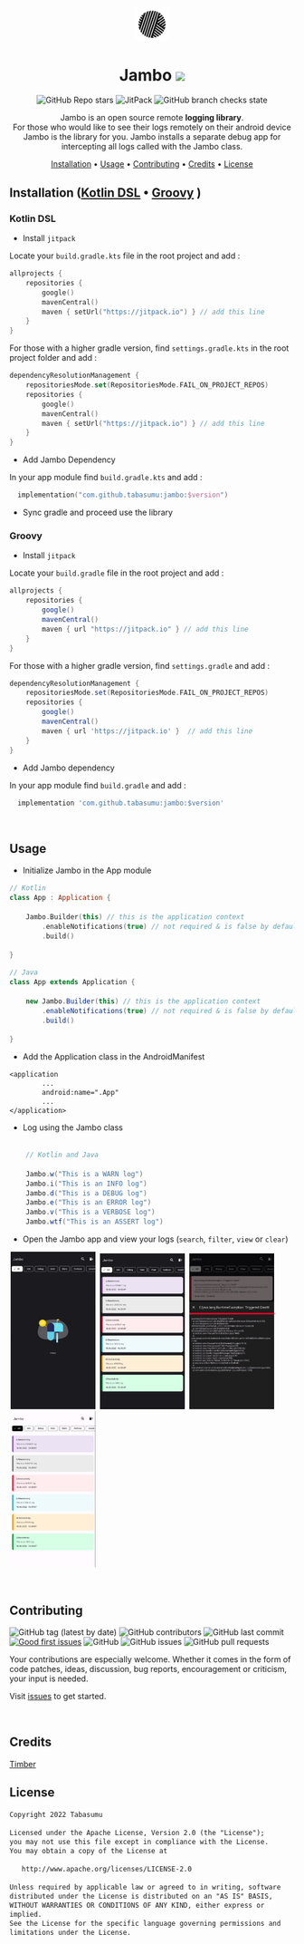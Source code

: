 <div align="center">

<p align="center"><img width=12% src="/images/logo.png"></p>

# Jambo [![](https://jitpack.io/v/tabasumu/jambo.svg)](https://jitpack.io/#tabasumu/jambo)
![GitHub Repo stars](https://img.shields.io:/github/stars/tabasumu/jambo?style=for-the-badge) ![JitPack](https://img.shields.io/jitpack/v/github/tabasumu/jambo?style=for-the-badge) ![GitHub branch checks state](https://img.shields.io:/github/checks-status/tabasumu/jambo/origins?style=for-the-badge)


Jambo is an open source remote **logging library**. <br/>
For those who would like to see their logs remotely on their android device Jambo is the library for you. Jambo installs a separate debug app for intercepting all logs called with the Jambo class.

[Installation](#installation) •
[Usage](#usage) •
[Contributing](#contributing) •
[Credits](#credits) •
[License](#license) 

</div>

## Installation ([Kotlin DSL](#kotlin-dsl) • [Groovy](#groovy) )

### Kotlin DSL
* Install `jitpack`

Locate your `build.gradle.kts` file in the root project and add :
```kotlin
allprojects {
    repositories {
        google()
        mavenCentral()
        maven { setUrl("https://jitpack.io") } // add this line
    }
}
```

For those with a higher gradle version, find `settings.gradle.kts` in the root project folder and add : 
```kotlin
dependencyResolutionManagement {
    repositoriesMode.set(RepositoriesMode.FAIL_ON_PROJECT_REPOS)
    repositories {
        google()
        mavenCentral()
        maven { setUrl("https://jitpack.io") } // add this line
    }
}
```
* Add Jambo Dependency

In your app module find `build.gradle.kts` and add : 

```kotlin
  implementation("com.github.tabasumu:jambo:$version")
```

* Sync gradle and proceed use the library


### Groovy

* Install `jitpack`

Locate your `build.gradle` file in the root project and add :
``` groovy
allprojects {
    repositories {
        google()
        mavenCentral()
        maven { url "https://jitpack.io" } // add this line
    }
}
```

For those with a higher gradle version, find `settings.gradle` and add : 
```groovy
dependencyResolutionManagement {
    repositoriesMode.set(RepositoriesMode.FAIL_ON_PROJECT_REPOS)
    repositories {
        google()
        mavenCentral()
        maven { url 'https://jitpack.io' }  // add this line
    }
}
```

* Add Jambo dependency

 In your app module find `build.gradle` and add : 

```groovy
  implementation 'com.github.tabasumu:jambo:$version'
```

<br/>

## Usage

- Initialize Jambo in the App module

```kotlin
// Kotlin
class App : Application {

    Jambo.Builder(this) // this is the application context
        .enableNotifications(true) // not required & is false by default 
        .build()

}
```
```java
// Java
class App extends Application {

    new Jambo.Builder(this) // this is the application context
        .enableNotifications(true) // not required & is false by default 
        .build()

}
```

- Add the Application class in the AndroidManifest
```
<application
        ...
        android:name=".App"
        ...
</application>

```

- Log using the Jambo class
```Java

    // Kotlin and Java

    Jambo.w("This is a WARN log")
    Jambo.i("This is an INFO log")
    Jambo.d("This is a DEBUG log")
    Jambo.e("This is an ERROR log")
    Jambo.v("This is a VERBOSE log")
    Jambo.wtf("This is an ASSERT log")

```
- Open the Jambo app and view your logs (`search`, `filter`, `view` or `clear`)
<p>
<img src="images/empty.png" width="150" hspace="2" alt="Empty" />
<img src="images/dark.png" width="150" hspace="2" alt="Dark" />
<img src="images/more.png" width="150" hspace="2" alt="More" />
<img src="images/light.png" width="150" hspace="2" alt="Light" />
</p>
<br/>

## Contributing

![GitHub tag (latest by date)](https://img.shields.io:/github/v/tag/tabasumu/jambo?style=for-the-badge)
![GitHub contributors](https://img.shields.io:/github/contributors/tabasumu/jambo?style=for-the-badge) ![GitHub last commit](https://img.shields.io:/github/last-commit/tabasumu/jambo?style=for-the-badge) [![Good first issues](https://img.shields.io/github/issues/tabasumu/jambo/good%20first%20issue?style=for-the-badge)](https://github.com/tabasumu/jambo/issues?q=is%3Aissue+is%3Aopen+label%3A%22good+first+issue%22) ![GitHub](https://img.shields.io:/github/license/tabasumu/jambo?style=for-the-badge) ![GitHub issues](https://img.shields.io:/github/issues-raw/tabasumu/jambo?style=for-the-badge) ![GitHub pull requests](https://img.shields.io:/github/issues-pr/tabasumu/jambo?style=for-the-badge) 

Your contributions are especially welcome.
Whether it comes in the form of code patches, ideas, discussion, bug reports, encouragement or criticism, your input is needed.

Visit [issues](https://github.com/tabasumu/jambo/issues) to get started.

<br/>

## Credits
[Timber](https://github.com/JakeWharton/timber)

## License
    Copyright 2022 Tabasumu

    Licensed under the Apache License, Version 2.0 (the "License");
    you may not use this file except in compliance with the License.
    You may obtain a copy of the License at

       http://www.apache.org/licenses/LICENSE-2.0

    Unless required by applicable law or agreed to in writing, software
    distributed under the License is distributed on an "AS IS" BASIS,
    WITHOUT WARRANTIES OR CONDITIONS OF ANY KIND, either express or implied.
    See the License for the specific language governing permissions and
    limitations under the License.